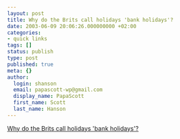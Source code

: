 ```yaml
---
layout: post
title: Why do the Brits call holidays 'bank holidays'?
date: 2003-06-09 20:06:26.000000000 +02:00
categories:
- quick links
tags: []
status: publish
type: post
published: true
meta: {}
author:
  login: shanson
  email: papascott-wp@gmail.com
  display_name: PapaScott
  first_name: Scott
  last_name: Hanson
---
```

<p><a title="And why do they call vacations 'holidays'? Just to confuse us?" href="http://www.takeourword.com/TOW135/page2.html">Why do the Brits call holidays 'bank holidays'?</a></p>
